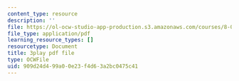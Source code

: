```yaml
---
content_type: resource
description: ''
file: https://ol-ocw-studio-app-production.s3.amazonaws.com/courses/8-01sc-classical-mechanics-fall-2016/909d24d499a00e23f4d63a2bc0475c41_xtpW7fw8s34.pdf
file_type: application/pdf
learning_resource_types: []
resourcetype: Document
title: 3play pdf file
type: OCWFile
uid: 909d24d4-99a0-0e23-f4d6-3a2bc0475c41
---
```

